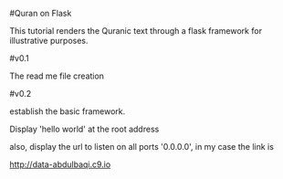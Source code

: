 #Quran on Flask

This tutorial renders the Quranic text through a flask framework for illustrative purposes.

#v0.1 

The read me file creation

#v0.2

establish the basic framework. 

Display 'hello world' at the root address

also, display the url to listen on all ports '0.0.0.0', in my case the link is

http://data-abdulbaqi.c9.io
